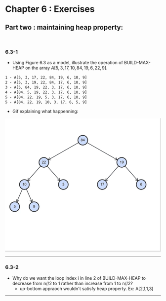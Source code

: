# Chapter 6 : Exercises

## Part two : maintaining heap property:

<br>

### 6.3-1

- Using Figure 6.3 as a model, illustrate the operation of BUILD-MAX-HEAP on the array $A[5, 3, 17, 10, 84, 19, 6, 22, 9]$.

```
1 - A[5, 3, 17, 22, 84, 19, 6, 10, 9]
2 - A[5, 3, 19, 22, 84, 17, 6, 10, 9]
3 - A[5, 84, 19, 22, 3, 17, 6, 10, 9]
4 - A[84, 5, 19, 22, 3, 17, 6, 10, 9]
5 - A[84, 22, 19, 5, 3, 17, 6, 10, 9]
5 - A[84, 22, 19, 10, 3, 17, 6, 5, 9]
```

- Gif explaining what happenning:

<p align="center">
  <img src="https://github.com/sayedgamal99/INTRO-TO-ALGORITHMS/blob/main/Exercises/Images/buildmaxheap.gif?raw=true" alt="alt text">
</p>

---

### 6.3-2

- Why do we want the loop index i in line 2 of BUILD-MAX-HEAP to decrease from n//2 to 1 rather than increase from 1 to n//2?
  - up-bottom appraoch wouldn't satisfy heap property. Ex: A[2,1,1,3]

---
